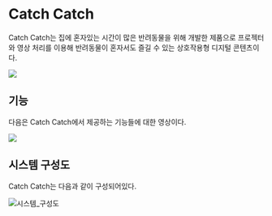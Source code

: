 # Catch Catch
Catch Catch는 집에 혼자있는 시간이 많은 반려동물을 위해 개발한 제품으로 프로젝터와 영상 처리를 이용해 반려동물이 혼자서도 즐길 수 있는 상호작용형 디지털 콘텐츠이다.

[![](http://img.youtube.com/vi/05zSL5x2--k/0.jpg)](https://youtu.be/05zSL5x2--k?t=0s)

## 기능
다음은 Catch Catch에서 제공하는 기능들에 대한 영상이다.

[![](http://img.youtube.com/vi/nupq1bKIQ-I/0.jpg)](https://youtu.be/nupq1bKIQ-I?t=0s)

## 시스템 구성도
Catch Catch는 다음과 같이 구성되어있다.

![시스템_구성도](/uploads/31e3d1a5837cb6ba78715da138b46816/시스템_구성도.png)
